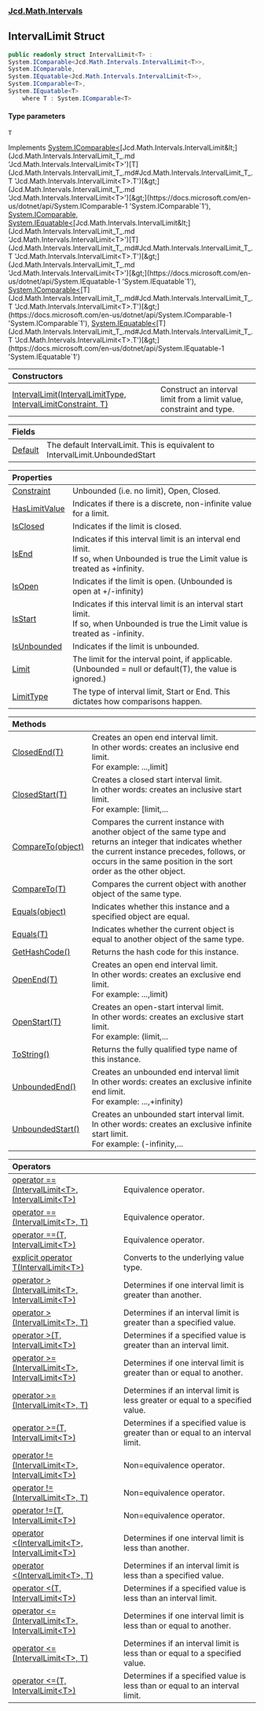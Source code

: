 ### [Jcd.Math.Intervals](Jcd.Math.Intervals.md 'Jcd.Math.Intervals')

## IntervalLimit<T> Struct

```csharp
public readonly struct IntervalLimit<T> :
System.IComparable<Jcd.Math.Intervals.IntervalLimit<T>>,
System.IComparable,
System.IEquatable<Jcd.Math.Intervals.IntervalLimit<T>>,
System.IComparable<T>,
System.IEquatable<T>
    where T : System.IComparable<T>
```
#### Type parameters

<a name='Jcd.Math.Intervals.IntervalLimit_T_.T'></a>

`T`

Implements [System.IComparable&lt;](https://docs.microsoft.com/en-us/dotnet/api/System.IComparable-1 'System.IComparable`1')[Jcd.Math.Intervals.IntervalLimit&lt;](Jcd.Math.Intervals.IntervalLimit_T_.md 'Jcd.Math.Intervals.IntervalLimit<T>')[T](Jcd.Math.Intervals.IntervalLimit_T_.md#Jcd.Math.Intervals.IntervalLimit_T_.T 'Jcd.Math.Intervals.IntervalLimit<T>.T')[&gt;](Jcd.Math.Intervals.IntervalLimit_T_.md 'Jcd.Math.Intervals.IntervalLimit<T>')[&gt;](https://docs.microsoft.com/en-us/dotnet/api/System.IComparable-1 'System.IComparable`1'), [System.IComparable](https://docs.microsoft.com/en-us/dotnet/api/System.IComparable 'System.IComparable'), [System.IEquatable&lt;](https://docs.microsoft.com/en-us/dotnet/api/System.IEquatable-1 'System.IEquatable`1')[Jcd.Math.Intervals.IntervalLimit&lt;](Jcd.Math.Intervals.IntervalLimit_T_.md 'Jcd.Math.Intervals.IntervalLimit<T>')[T](Jcd.Math.Intervals.IntervalLimit_T_.md#Jcd.Math.Intervals.IntervalLimit_T_.T 'Jcd.Math.Intervals.IntervalLimit<T>.T')[&gt;](Jcd.Math.Intervals.IntervalLimit_T_.md 'Jcd.Math.Intervals.IntervalLimit<T>')[&gt;](https://docs.microsoft.com/en-us/dotnet/api/System.IEquatable-1 'System.IEquatable`1'), [System.IComparable&lt;](https://docs.microsoft.com/en-us/dotnet/api/System.IComparable-1 'System.IComparable`1')[T](Jcd.Math.Intervals.IntervalLimit_T_.md#Jcd.Math.Intervals.IntervalLimit_T_.T 'Jcd.Math.Intervals.IntervalLimit<T>.T')[&gt;](https://docs.microsoft.com/en-us/dotnet/api/System.IComparable-1 'System.IComparable`1'), [System.IEquatable&lt;](https://docs.microsoft.com/en-us/dotnet/api/System.IEquatable-1 'System.IEquatable`1')[T](Jcd.Math.Intervals.IntervalLimit_T_.md#Jcd.Math.Intervals.IntervalLimit_T_.T 'Jcd.Math.Intervals.IntervalLimit<T>.T')[&gt;](https://docs.microsoft.com/en-us/dotnet/api/System.IEquatable-1 'System.IEquatable`1')

| Constructors | |
| :--- | :--- |
| [IntervalLimit(IntervalLimitType, IntervalLimitConstraint, T)](Jcd.Math.Intervals.IntervalLimit_T_.IntervalLimit(Jcd.Math.Intervals.IntervalLimitType,Jcd.Math.Intervals.IntervalLimitConstraint,T).md 'Jcd.Math.Intervals.IntervalLimit<T>.IntervalLimit(Jcd.Math.Intervals.IntervalLimitType, Jcd.Math.Intervals.IntervalLimitConstraint, T)') | Construct an interval limit from a limit value, constraint and type. |

| Fields | |
| :--- | :--- |
| [Default](Jcd.Math.Intervals.IntervalLimit_T_.Default.md 'Jcd.Math.Intervals.IntervalLimit<T>.Default') | The default IntervalLimit. This is equivalent to IntervalLimit<T>.UnboundedStart |

| Properties | |
| :--- | :--- |
| [Constraint](Jcd.Math.Intervals.IntervalLimit_T_.Constraint.md 'Jcd.Math.Intervals.IntervalLimit<T>.Constraint') | Unbounded (i.e. no limit), Open, Closed. |
| [HasLimitValue](Jcd.Math.Intervals.IntervalLimit_T_.HasLimitValue.md 'Jcd.Math.Intervals.IntervalLimit<T>.HasLimitValue') | Indicates if there is a discrete, non-infinite value for a limit. |
| [IsClosed](Jcd.Math.Intervals.IntervalLimit_T_.IsClosed.md 'Jcd.Math.Intervals.IntervalLimit<T>.IsClosed') | Indicates if the limit is closed. |
| [IsEnd](Jcd.Math.Intervals.IntervalLimit_T_.IsEnd.md 'Jcd.Math.Intervals.IntervalLimit<T>.IsEnd') | Indicates if this interval limit is an interval end limit.<br/>If so, when Unbounded is true the Limit value is treated as +infinity. |
| [IsOpen](Jcd.Math.Intervals.IntervalLimit_T_.IsOpen.md 'Jcd.Math.Intervals.IntervalLimit<T>.IsOpen') | Indicates if the limit is open. (Unbounded is open at +/-infinity) |
| [IsStart](Jcd.Math.Intervals.IntervalLimit_T_.IsStart.md 'Jcd.Math.Intervals.IntervalLimit<T>.IsStart') | Indicates if this interval limit is an interval start limit.<br/>If so, when Unbounded is true the Limit value is treated as -infinity. |
| [IsUnbounded](Jcd.Math.Intervals.IntervalLimit_T_.IsUnbounded.md 'Jcd.Math.Intervals.IntervalLimit<T>.IsUnbounded') | Indicates if the limit is unbounded. |
| [Limit](Jcd.Math.Intervals.IntervalLimit_T_.Limit.md 'Jcd.Math.Intervals.IntervalLimit<T>.Limit') | The limit for the interval point, if applicable. (Unbounded = null or default(T), the value is ignored.) |
| [LimitType](Jcd.Math.Intervals.IntervalLimit_T_.LimitType.md 'Jcd.Math.Intervals.IntervalLimit<T>.LimitType') | The type of interval limit, Start or End. This dictates how comparisons happen. |

| Methods | |
| :--- | :--- |
| [ClosedEnd(T)](Jcd.Math.Intervals.IntervalLimit_T_.ClosedEnd(T).md 'Jcd.Math.Intervals.IntervalLimit<T>.ClosedEnd(T)') | Creates an open end interval limit.<br/>In other words: creates an inclusive end limit.  <br/>For example: ...,limit] |
| [ClosedStart(T)](Jcd.Math.Intervals.IntervalLimit_T_.ClosedStart(T).md 'Jcd.Math.Intervals.IntervalLimit<T>.ClosedStart(T)') | Creates a closed start interval limit.<br/>In other words: creates an inclusive start limit.  <br/>For example: [limit,... |
| [CompareTo(object)](Jcd.Math.Intervals.IntervalLimit_T_.CompareTo(object).md 'Jcd.Math.Intervals.IntervalLimit<T>.CompareTo(object)') | Compares the current instance with another object of the same type and returns an integer that indicates whether the current instance precedes, follows, or occurs in the same position in the sort order as the other object. |
| [CompareTo(T)](Jcd.Math.Intervals.IntervalLimit_T_.CompareTo(T).md 'Jcd.Math.Intervals.IntervalLimit<T>.CompareTo(T)') | Compares the current object with another object of the same type. |
| [Equals(object)](Jcd.Math.Intervals.IntervalLimit_T_.Equals(object).md 'Jcd.Math.Intervals.IntervalLimit<T>.Equals(object)') | Indicates whether this instance and a specified object are equal. |
| [Equals(T)](Jcd.Math.Intervals.IntervalLimit_T_.Equals(T).md 'Jcd.Math.Intervals.IntervalLimit<T>.Equals(T)') | Indicates whether the current object is equal to another object of the same type. |
| [GetHashCode()](Jcd.Math.Intervals.IntervalLimit_T_.GetHashCode().md 'Jcd.Math.Intervals.IntervalLimit<T>.GetHashCode()') | Returns the hash code for this instance. |
| [OpenEnd(T)](Jcd.Math.Intervals.IntervalLimit_T_.OpenEnd(T).md 'Jcd.Math.Intervals.IntervalLimit<T>.OpenEnd(T)') | Creates an open end interval limit.<br/>In other words: creates an exclusive end limit.  <br/>For example: ...,limit) |
| [OpenStart(T)](Jcd.Math.Intervals.IntervalLimit_T_.OpenStart(T).md 'Jcd.Math.Intervals.IntervalLimit<T>.OpenStart(T)') | Creates an open-start interval limit.<br/>In other words: creates an exclusive start limit.  <br/>For example: (limit,... |
| [ToString()](Jcd.Math.Intervals.IntervalLimit_T_.ToString().md 'Jcd.Math.Intervals.IntervalLimit<T>.ToString()') | Returns the fully qualified type name of this instance. |
| [UnboundedEnd()](Jcd.Math.Intervals.IntervalLimit_T_.UnboundedEnd().md 'Jcd.Math.Intervals.IntervalLimit<T>.UnboundedEnd()') | Creates an unbounded end interval limit<br/>In other words: creates an exclusive infinite end limit.  <br/>For example: ...,+infinity) |
| [UnboundedStart()](Jcd.Math.Intervals.IntervalLimit_T_.UnboundedStart().md 'Jcd.Math.Intervals.IntervalLimit<T>.UnboundedStart()') | Creates an unbounded start interval limit.<br/>In other words: creates an exclusive infinite start limit.  <br/>For example: (-infinity,... |

| Operators | |
| :--- | :--- |
| [operator ==(IntervalLimit&lt;T&gt;, IntervalLimit&lt;T&gt;)](Jcd.Math.Intervals.IntervalLimit_T_.op_Equality(Jcd.Math.Intervals.IntervalLimit_T_,Jcd.Math.Intervals.IntervalLimit_T_).md 'Jcd.Math.Intervals.IntervalLimit<T>.op_Equality(Jcd.Math.Intervals.IntervalLimit<T>, Jcd.Math.Intervals.IntervalLimit<T>)') | Equivalence operator. |
| [operator ==(IntervalLimit&lt;T&gt;, T)](Jcd.Math.Intervals.IntervalLimit_T_.op_Equality(Jcd.Math.Intervals.IntervalLimit_T_,T).md 'Jcd.Math.Intervals.IntervalLimit<T>.op_Equality(Jcd.Math.Intervals.IntervalLimit<T>, T)') | Equivalence operator. |
| [operator ==(T, IntervalLimit&lt;T&gt;)](Jcd.Math.Intervals.IntervalLimit_T_.op_Equality(T,Jcd.Math.Intervals.IntervalLimit_T_).md 'Jcd.Math.Intervals.IntervalLimit<T>.op_Equality(T, Jcd.Math.Intervals.IntervalLimit<T>)') | Equivalence operator. |
| [explicit operator T(IntervalLimit&lt;T&gt;)](Jcd.Math.Intervals.IntervalLimit_T_.op_ExplicitT(Jcd.Math.Intervals.IntervalLimit_T_).md 'Jcd.Math.Intervals.IntervalLimit<T>.op_Explicit T(Jcd.Math.Intervals.IntervalLimit<T>)') | Converts to the underlying value type. |
| [operator &gt;(IntervalLimit&lt;T&gt;, IntervalLimit&lt;T&gt;)](Jcd.Math.Intervals.IntervalLimit_T_.op_GreaterThan(Jcd.Math.Intervals.IntervalLimit_T_,Jcd.Math.Intervals.IntervalLimit_T_).md 'Jcd.Math.Intervals.IntervalLimit<T>.op_GreaterThan(Jcd.Math.Intervals.IntervalLimit<T>, Jcd.Math.Intervals.IntervalLimit<T>)') | Determines if one interval limit is greater than another. |
| [operator &gt;(IntervalLimit&lt;T&gt;, T)](Jcd.Math.Intervals.IntervalLimit_T_.op_GreaterThan(Jcd.Math.Intervals.IntervalLimit_T_,T).md 'Jcd.Math.Intervals.IntervalLimit<T>.op_GreaterThan(Jcd.Math.Intervals.IntervalLimit<T>, T)') | Determines if an interval limit is greater than a specified value. |
| [operator &gt;(T, IntervalLimit&lt;T&gt;)](Jcd.Math.Intervals.IntervalLimit_T_.op_GreaterThan(T,Jcd.Math.Intervals.IntervalLimit_T_).md 'Jcd.Math.Intervals.IntervalLimit<T>.op_GreaterThan(T, Jcd.Math.Intervals.IntervalLimit<T>)') | Determines if a specified value is greater than an interval limit. |
| [operator &gt;=(IntervalLimit&lt;T&gt;, IntervalLimit&lt;T&gt;)](Jcd.Math.Intervals.IntervalLimit_T_.op_GreaterThanOrEqual(Jcd.Math.Intervals.IntervalLimit_T_,Jcd.Math.Intervals.IntervalLimit_T_).md 'Jcd.Math.Intervals.IntervalLimit<T>.op_GreaterThanOrEqual(Jcd.Math.Intervals.IntervalLimit<T>, Jcd.Math.Intervals.IntervalLimit<T>)') | Determines if one interval limit is greater than or equal to another. |
| [operator &gt;=(IntervalLimit&lt;T&gt;, T)](Jcd.Math.Intervals.IntervalLimit_T_.op_GreaterThanOrEqual(Jcd.Math.Intervals.IntervalLimit_T_,T).md 'Jcd.Math.Intervals.IntervalLimit<T>.op_GreaterThanOrEqual(Jcd.Math.Intervals.IntervalLimit<T>, T)') | Determines if an interval limit is less greater or equal to a specified value. |
| [operator &gt;=(T, IntervalLimit&lt;T&gt;)](Jcd.Math.Intervals.IntervalLimit_T_.op_GreaterThanOrEqual(T,Jcd.Math.Intervals.IntervalLimit_T_).md 'Jcd.Math.Intervals.IntervalLimit<T>.op_GreaterThanOrEqual(T, Jcd.Math.Intervals.IntervalLimit<T>)') | Determines if a specified value is greater than or equal to an interval limit. |
| [operator !=(IntervalLimit&lt;T&gt;, IntervalLimit&lt;T&gt;)](Jcd.Math.Intervals.IntervalLimit_T_.op_Inequality(Jcd.Math.Intervals.IntervalLimit_T_,Jcd.Math.Intervals.IntervalLimit_T_).md 'Jcd.Math.Intervals.IntervalLimit<T>.op_Inequality(Jcd.Math.Intervals.IntervalLimit<T>, Jcd.Math.Intervals.IntervalLimit<T>)') | Non=equivalence operator. |
| [operator !=(IntervalLimit&lt;T&gt;, T)](Jcd.Math.Intervals.IntervalLimit_T_.op_Inequality(Jcd.Math.Intervals.IntervalLimit_T_,T).md 'Jcd.Math.Intervals.IntervalLimit<T>.op_Inequality(Jcd.Math.Intervals.IntervalLimit<T>, T)') | Non=equivalence operator. |
| [operator !=(T, IntervalLimit&lt;T&gt;)](Jcd.Math.Intervals.IntervalLimit_T_.op_Inequality(T,Jcd.Math.Intervals.IntervalLimit_T_).md 'Jcd.Math.Intervals.IntervalLimit<T>.op_Inequality(T, Jcd.Math.Intervals.IntervalLimit<T>)') | Non=equivalence operator. |
| [operator &lt;(IntervalLimit&lt;T&gt;, IntervalLimit&lt;T&gt;)](Jcd.Math.Intervals.IntervalLimit_T_.op_LessThan(Jcd.Math.Intervals.IntervalLimit_T_,Jcd.Math.Intervals.IntervalLimit_T_).md 'Jcd.Math.Intervals.IntervalLimit<T>.op_LessThan(Jcd.Math.Intervals.IntervalLimit<T>, Jcd.Math.Intervals.IntervalLimit<T>)') | Determines if one interval limit is less than another. |
| [operator &lt;(IntervalLimit&lt;T&gt;, T)](Jcd.Math.Intervals.IntervalLimit_T_.op_LessThan(Jcd.Math.Intervals.IntervalLimit_T_,T).md 'Jcd.Math.Intervals.IntervalLimit<T>.op_LessThan(Jcd.Math.Intervals.IntervalLimit<T>, T)') | Determines if an interval limit is less than a specified value. |
| [operator &lt;(T, IntervalLimit&lt;T&gt;)](Jcd.Math.Intervals.IntervalLimit_T_.op_LessThan(T,Jcd.Math.Intervals.IntervalLimit_T_).md 'Jcd.Math.Intervals.IntervalLimit<T>.op_LessThan(T, Jcd.Math.Intervals.IntervalLimit<T>)') | Determines if a specified value is less than an interval limit. |
| [operator &lt;=(IntervalLimit&lt;T&gt;, IntervalLimit&lt;T&gt;)](Jcd.Math.Intervals.IntervalLimit_T_.op_LessThanOrEqual(Jcd.Math.Intervals.IntervalLimit_T_,Jcd.Math.Intervals.IntervalLimit_T_).md 'Jcd.Math.Intervals.IntervalLimit<T>.op_LessThanOrEqual(Jcd.Math.Intervals.IntervalLimit<T>, Jcd.Math.Intervals.IntervalLimit<T>)') | Determines if one interval limit is less than or equal to another. |
| [operator &lt;=(IntervalLimit&lt;T&gt;, T)](Jcd.Math.Intervals.IntervalLimit_T_.op_LessThanOrEqual(Jcd.Math.Intervals.IntervalLimit_T_,T).md 'Jcd.Math.Intervals.IntervalLimit<T>.op_LessThanOrEqual(Jcd.Math.Intervals.IntervalLimit<T>, T)') | Determines if an interval limit is less than or equal to a specified value. |
| [operator &lt;=(T, IntervalLimit&lt;T&gt;)](Jcd.Math.Intervals.IntervalLimit_T_.op_LessThanOrEqual(T,Jcd.Math.Intervals.IntervalLimit_T_).md 'Jcd.Math.Intervals.IntervalLimit<T>.op_LessThanOrEqual(T, Jcd.Math.Intervals.IntervalLimit<T>)') | Determines if a specified value is less than or equal to an interval limit. |
